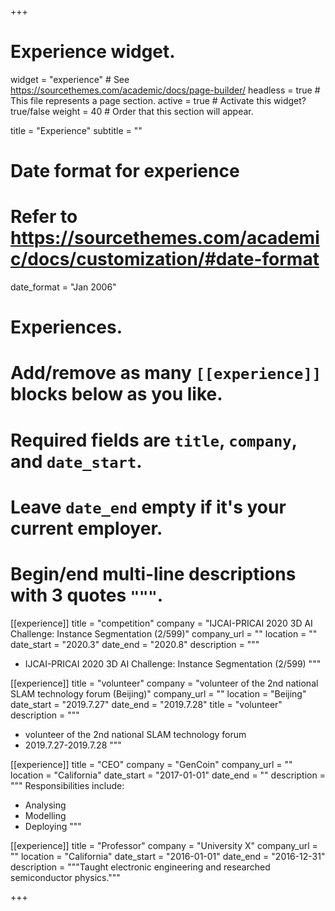 +++
# Experience widget.
widget = "experience"  # See https://sourcethemes.com/academic/docs/page-builder/
headless = true  # This file represents a page section.
active = true  # Activate this widget? true/false
weight = 40  # Order that this section will appear.

title = "Experience"
subtitle = ""

# Date format for experience
#   Refer to https://sourcethemes.com/academic/docs/customization/#date-format
date_format = "Jan 2006"

# Experiences.
#   Add/remove as many `[[experience]]` blocks below as you like.
#   Required fields are `title`, `company`, and `date_start`.
#   Leave `date_end` empty if it's your current employer.
#   Begin/end multi-line descriptions with 3 quotes `"""`.

[[experience]]
  title = "competition"
  company = "IJCAI-PRICAI 2020 3D AI Challenge: Instance Segmentation (2/599)"
  company_url = ""
  location = ""
  date_start = "2020.3"
  date_end = "2020.8"
  description = """
  * IJCAI-PRICAI 2020 3D AI Challenge: Instance Segmentation (2/599)
  """

[[experience]]
  title = "volunteer"
  company = "volunteer of the 2nd national SLAM technology forum (Beijing)"
  company_url = ""
  location = "Beijing"
  date_start = "2019.7.27"
  date_end = "2019.7.28"
  title = "volunteer" 
  description = """
  * volunteer of the 2nd national SLAM technology forum
  * 2019.7.27-2019.7.28
  """

[[experience]]
  title = "CEO"
  company = "GenCoin"
  company_url = ""
  location = "California"
  date_start = "2017-01-01"
  date_end = ""
  description = """
  Responsibilities include:
  
  * Analysing
  * Modelling
  * Deploying
  """

[[experience]]
  title = "Professor"
  company = "University X"
  company_url = ""
  location = "California"
  date_start = "2016-01-01"
  date_end = "2016-12-31"
  description = """Taught electronic engineering and researched semiconductor physics."""

+++

